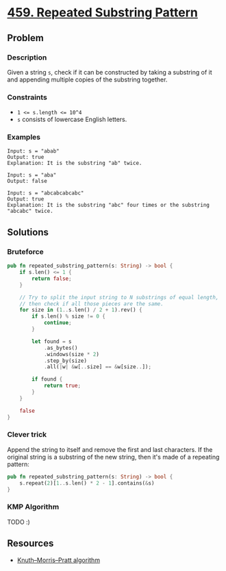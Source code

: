 # [459. Repeated Substring Pattern](https://leetcode.com/problems/repeated-substring-pattern/)

## Problem

### Description

Given a string `s`, check if it can be constructed by taking a substring of it
and appending multiple copies of the substring together.

### Constraints

* `1 <= s.length <= 10^4`
* `s` consists of lowercase English letters.

### Examples

```text
Input: s = "abab"
Output: true
Explanation: It is the substring "ab" twice.
```

```text
Input: s = "aba"
Output: false
```

```text
Input: s = "abcabcabcabc"
Output: true
Explanation: It is the substring "abc" four times or the substring "abcabc" twice.
```

## Solutions

### Bruteforce

```rust
pub fn repeated_substring_pattern(s: String) -> bool {
    if s.len() <= 1 {
        return false;
    }

    // Try to split the input string to N substrings of equal length, 
    // then check if all those pieces are the same.
    for size in (1..s.len() / 2 + 1).rev() {
        if s.len() % size != 0 {
            continue;
        }

        let found = s
            .as_bytes()
            .windows(size * 2)
            .step_by(size)
            .all(|w| &w[..size] == &w[size..]);

        if found {
            return true;
        }
    }

    false
}
```

### Clever trick

Append the string to itself and remove the first and last characters. If the
original string is a substring of the new string, then it's made of a repeating
pattern:

```rust
pub fn repeated_substring_pattern(s: String) -> bool {
    s.repeat(2)[1..s.len() * 2 - 1].contains(&s)
}
```

### KMP Algorithm

TODO :)

## Resources

* [Knuth–Morris–Pratt algorithm](https://en.wikipedia.org/wiki/Knuth%E2%80%93Morris%E2%80%93Pratt_algorithm)